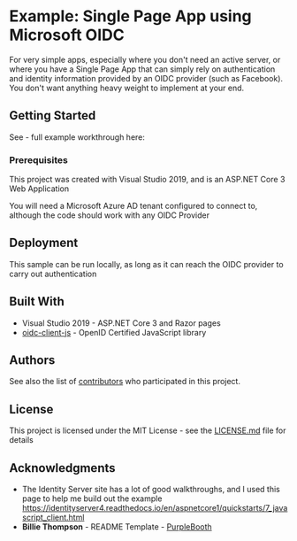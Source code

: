 # Example: Single Page App using Microsoft OIDC

For very simple apps, especially where you don't need an active server, or where you have a Single Page App that can simply rely on authentication and identity information provided by an OIDC provider (such as Facebook). You don't want anything heavy weight to implement at your end.

## Getting Started

See - full example workthrough here:

### Prerequisites

This project was created with Visual Studio 2019, and is an ASP.NET Core 3 Web Application

You will need a Microsoft Azure AD tenant configured to connect to, although the code should work with any OIDC Provider


## Deployment

This sample can be run locally, as long as it can reach the OIDC provider to carry out authentication

## Built With

* Visual Studio 2019 - ASP.NET Core 3 and Razor pages
* [oidc-client-js](https://github.com/IdentityModel/oidc-client-js) - OpenID Certified JavaScript library


## Authors


See also the list of [contributors](https://github.com/your/project/contributors) who participated in this project.

## License

This project is licensed under the MIT License - see the [LICENSE.md](LICENSE.md) file for details

## Acknowledgments

* The Identity Server site has a lot of good walkthroughs, and I used this page to help me build out the example https://identityserver4.readthedocs.io/en/aspnetcore1/quickstarts/7_javascript_client.html
* **Billie Thompson** - README Template - [PurpleBooth](https://github.com/PurpleBooth)


